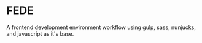 # FEDE
A frontend development environment workflow using gulp, sass, nunjucks, and javascript as it's base.

